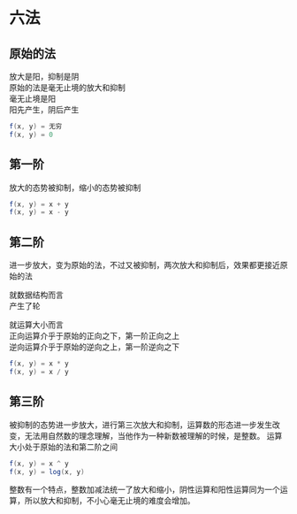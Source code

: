 # 六法

## 原始的法
放大是阳，抑制是阴  
原始的法是毫无止境的放大和抑制  
毫无止境是阳  
阳先产生，阴后产生
```scala
f(x, y) = 无穷
f(x, y) = 0
```

## 第一阶
放大的态势被抑制，缩小的态势被抑制
```scala
f(x, y) = x + y
f(x, y) = x - y
```

## 第二阶
进一步放大，变为原始的法，不过又被抑制，两次放大和抑制后，效果都更接近原始的法  

就数据结构而言  
产生了轮

就运算大小而言  
正向运算介乎于原始的正向之下，第一阶正向之上  
逆向运算介乎于原始的逆向之上，第一阶逆向之下
```scala
f(x, y) = x * y
f(x, y) = x / y
```

## 第三阶
被抑制的态势进一步放大，进行第三次放大和抑制，运算数的形态进一步发生改变，无法用自然数的理念理解，当他作为一种新数被理解的时候，是整数。
运算大小处于原始的法和第二阶之间
```scala
f(x, y) = x ^ y
f(x, y) = log(x, y)
```

整数有一个特点，整数加减法统一了放大和缩小，阴性运算和阳性运算同为一个运算，所以放大和抑制，不小心毫无止境的难度会增加。